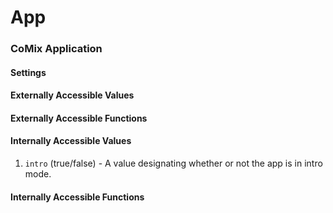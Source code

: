 # App

### CoMix Application


#### Settings



#### Externally Accessible Values



#### Externally Accessible Functions



#### Internally Accessible Values

1. `intro` (true/false) - A value designating whether or not the app is in intro mode.


#### Internally Accessible Functions


